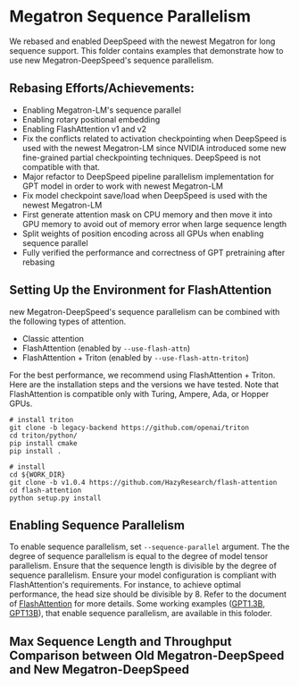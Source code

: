 # Megatron Sequence Parallelism

We rebased and enabled DeepSpeed with the newest Megatron for long sequence support. This folder contains examples that demonstrate how to use new Megatron-DeepSpeed's sequence parallelism.

## Rebasing Efforts/Achievements:
- Enabling Megatron-LM's sequence parallel
- Enabling rotary positional embedding
- Enabling FlashAttention v1 and v2
- Fix the conflicts related to activation checkpointing when DeepSpeed is used with the newest Megatron-LM since NVIDIA introduced some new fine-grained partial checkpointing techniques. DeepSpeed is not compatible with that.
- Major refactor to DeepSpeed pipeline parallelism implementation for GPT model in order to work with newest Megatron-LM
- Fix model checkpoint save/load when DeepSpeed is used with the newest Megatron-LM
- First generate attention mask on CPU memory and then move it into GPU memory to avoid out of memory error when large sequence length
- Split weights of position encoding across all GPUs when enabling sequence parallel
- Fully verified the performance and correctness of GPT pretraining after rebasing

## Setting Up the Environment for FlashAttention

new Megatron-DeepSpeed's sequence parallelism can be combined with the following types of attention.

- Classic attention
- FlashAttention (enabled by `--use-flash-attn`)
- FlashAttention + Triton (enabled by `--use-flash-attn-triton`)

For the best performance, we recommend using FlashAttention + Triton. Here are the installation steps and the versions we have tested. Note that FlashAttention is compatible only with Turing, Ampere, Ada, or Hopper GPUs.

```shell
# install triton
git clone -b legacy-backend https://github.com/openai/triton
cd triton/python/
pip install cmake
pip install .

# install
cd ${WORK_DIR}
git clone -b v1.0.4 https://github.com/HazyResearch/flash-attention
cd flash-attention
python setup.py install
```

## Enabling Sequence Parallelism

To enable sequence parallelism, set `--sequence-parallel` argument. The the degree of sequence parallelism is equal to the degree of model tensor parallelism. Ensure that the sequence length is divisible by the degree of sequence parallelism. 
Ensure your model configuration is compliant with FlashAttention's requirements. For instance, to achieve optimal performance, the head size should be divisible by 8. Refer to the document of [FlashAttention](https://github.com/Dao-AILab/flash-attention/tree/v1.0.4) for more details.
Some working examples ([GPT1.3B](pretrain_gpt_1.3B_seq_parallel.sh), [GPT13B](pretrain_gpt_13B_seq_parallel.sh)), that enable sequence parallelism, are available in this foloder.

## Max Sequence Length and Throughput Comparison between Old Megatron-DeepSpeed and New Megatron-DeepSpeed